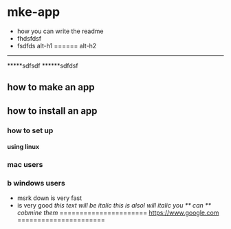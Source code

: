# mke-app
  * how you can write the readme 
 * fhdsfdsf
 * fsdfds
 alt-h1
 ======
 alt-h2
 ------

 *****sdfsdf
 ******sdfdsf
## how to make an app
## how to install an app
### how to set up 

#### using linux
### mac users
### b windows users
* msrk down is very fast
* is very good
*this text will be italic*
_this is alsol will italic_
*you ** can ** cobmine them*
======================
https://www.google.com
======================


 
